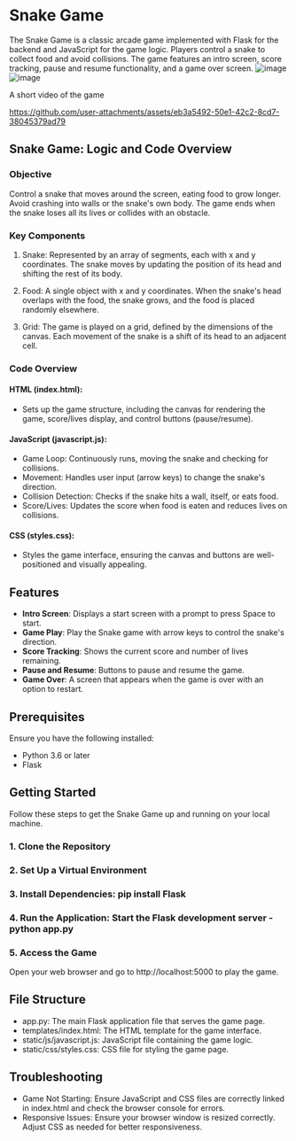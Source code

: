 # Snake Game

The Snake Game is a classic arcade game implemented with Flask for the backend and JavaScript for the game logic. Players control a snake to collect food and avoid collisions. The game features an intro screen, score tracking, pause and resume functionality, and a game over screen.
![image](https://github.com/user-attachments/assets/46447fa8-3ba0-4959-a2ce-7f01279d0d22) ![image](https://github.com/user-attachments/assets/45155935-155a-45da-a23d-d2603705b3c9)


A short video of the game

https://github.com/user-attachments/assets/eb3a5492-50e1-42c2-8cd7-38045379ad79



## Snake Game: Logic and Code Overview
### Objective
Control a snake that moves around the screen, eating food to grow longer. Avoid crashing into walls or the snake's own body. The game ends when the snake loses all its lives or collides with an obstacle.

### Key Components
1. Snake: Represented by an array of segments, each with x and y coordinates. The snake moves by updating the position of its head and shifting the rest of its body.

2. Food: A single object with x and y coordinates. When the snake's head overlaps with the food, the snake grows, and the food is placed randomly elsewhere.

3. Grid: The game is played on a grid, defined by the dimensions of the canvas. Each movement of the snake is a shift of its head to an adjacent cell.

### Code Overview
#### HTML (index.html):

- Sets up the game structure, including the canvas for rendering the game, score/lives display, and control buttons (pause/resume).
#### JavaScript (javascript.js):

- Game Loop: Continuously runs, moving the snake and checking for collisions.
- Movement: Handles user input (arrow keys) to change the snake's direction.
- Collision Detection: Checks if the snake hits a wall, itself, or eats food.
- Score/Lives: Updates the score when food is eaten and reduces lives on collisions.

#### CSS (styles.css):

- Styles the game interface, ensuring the canvas and buttons are well-positioned and visually appealing.

## Features

- **Intro Screen**: Displays a start screen with a prompt to press Space to start.
- **Game Play**: Play the Snake game with arrow keys to control the snake's direction.
- **Score Tracking**: Shows the current score and number of lives remaining.
- **Pause and Resume**: Buttons to pause and resume the game.
- **Game Over**: A screen that appears when the game is over with an option to restart.

## Prerequisites

Ensure you have the following installed:

- Python 3.6 or later
- Flask

## Getting Started

Follow these steps to get the Snake Game up and running on your local machine.

### 1. Clone the Repository

### 2. Set Up a Virtual Environment

### 3. Install Dependencies: pip install Flask

### 4. Run the Application: Start the Flask development server - python app.py

### 5. Access the Game
Open your web browser and go to http://localhost:5000 to play the game.

## File Structure
- app.py: The main Flask application file that serves the game page.
- templates/index.html: The HTML template for the game interface.
- static/js/javascript.js: JavaScript file containing the game logic.
- static/css/styles.css: CSS file for styling the game page.


## Troubleshooting
- Game Not Starting: Ensure JavaScript and CSS files are correctly linked in index.html and check the browser console for errors.
- Responsive Issues: Ensure your browser window is resized correctly. Adjust CSS as needed for better responsiveness.
